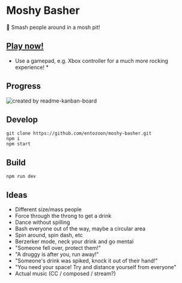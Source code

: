 # Moshy Basher

:dancers: Smash people around in a mosh pit!

## [Play now!](https://entozoon.github.io/moshy-basher)

* Use a gamepad, e.g. Xbox controller for a much more rocking experience! *

## Progress

![created by readme-kanban-board](http://i.imgur.com/VkXS84c.png)
<!---KANBAN

# To Do
- Physics (P2)
- Creature Objects

# Doing
- Sprite rendering

# Done
- Boot

KANBAN--->

## Develop

	git clone https://github.com/entozoon/moshy-basher.git
	npm i
	npm start

## Build

	npm run dev

## Ideas

- Different size/mass people
- Force through the throng to get a drink
- Dance without spilling
- Bash everyone out of the way, maybe a circular area
- Spin around, spin dash, etc
- Berzerker mode, neck your drink and go mental
- "Someone fell over, protect them!"
- "A druggy is after you, run away!"
- "Someone's drink was spiked, knock it out of their hand!"
- "You need your space! Try and distance yourself from everyone"
- Actual music (CC / composed / stream?)
